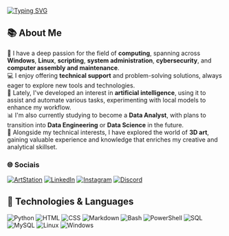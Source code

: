 [![Typing SVG](https://readme-typing-svg.demolab.com?font=Ubuntu&size=24&duration=2500&pause=1000&color=00FFFF&width=435&lines=Hello+Friend!+%F0%9F%98%B8;I+am+Alan+%22Brighter%22+Rodrigues!+%F0%9F%91%8B)](https://git.io/typing-svg)

## 📚 About Me

👨 I have a deep passion for the field of **computing**, spanning across **Windows**, **Linux**, **scripting**, **system administration**, **cybersecurity**, and **computer assembly and maintenance**.  
💻 I enjoy offering **technical support** and problem-solving solutions, always eager to explore new tools and technologies.  
🤖 Lately, I've developed an interest in **artificial intelligence**, using it to assist and automate various tasks, experimenting with local models to enhance my workflow.  
📊 I'm also currently studying to become a **Data Analyst**, with plans to transition into **Data Engineering** or **Data Science** in the future.  
🎨 Alongside my technical interests, I have explored the world of **3D art**, gaining valuable experience and knowledge that enriches my creative and analytical skillset.


### 🌐 Sociais

[![ArtStation](https://img.shields.io/badge/ArtStation-4A90E2?style=for-the-badge&logo=artstation&logoColor=white)](https://www.artstation.com/alanthebrighter)
[![LinkedIn](https://img.shields.io/badge/LinkedIn-0077B5?style=for-the-badge&logo=linkedin&logoColor=white)](https://www.linkedin.com/in/alan1rodrigues/)
[![Instagram](https://img.shields.io/badge/Instagram-E4405F?style=for-the-badge&logo=instagram&logoColor=white)](https://www.instagram.com/alan1rods/)
[![Discord](https://img.shields.io/badge/Discord-7289DA?style=for-the-badge&logo=discord&logoColor=white)](https://discord.com/users/kenpuu)


## 🚀 Technologies & Languages

![Python](https://img.shields.io/badge/Python-3776AB?style=for-the-badge&logo=python&logoColor=white)
![HTML](https://img.shields.io/badge/HTML5-E34F26?style=for-the-badge&logo=html5&logoColor=white)
![CSS](https://img.shields.io/badge/CSS3-1572B6?style=for-the-badge&logo=css3&logoColor=white)
![Markdown](https://img.shields.io/badge/Markdown-000000?style=for-the-badge&logo=markdown&logoColor=white)
![Bash](https://img.shields.io/badge/Bash-4EAA25?style=for-the-badge&logo=gnu-bash&logoColor=white)
![PowerShell](https://img.shields.io/badge/PowerShell-5391FE?style=for-the-badge&logo=powershell&logoColor=white)
![SQL](https://img.shields.io/badge/SQL-4479A1?style=for-the-badge&logo=sqlite&logoColor=white)
![MySQL](https://img.shields.io/badge/MySQL-005C84?style=for-the-badge&logo=mysql&logoColor=white)
![Linux](https://img.shields.io/badge/Linux-FCC624?style=for-the-badge&logo=linux&logoColor=black)
![Windows](https://img.shields.io/badge/Windows-0078D6?style=for-the-badge&logo=windows&logoColor=white)
